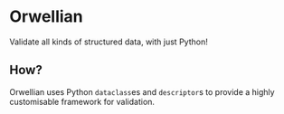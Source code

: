 # Orwellian

Validate all kinds of structured data, with just Python!

## How?

Orwellian uses Python `dataclass`es and `descriptor`s to provide a
highly customisable framework for validation.
